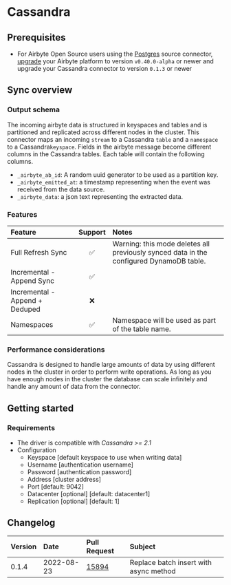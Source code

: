 # Cassandra

## Prerequisites

- For Airbyte Open Source users using the [Postgres](/integrations/sources/postgres) source connector, [upgrade](/operator-guides/upgrading-airbyte/) your Airbyte platform to version `v0.40.0-alpha` or newer and upgrade your Cassandra connector to version `0.1.3` or newer

## Sync overview

### Output schema

The incoming airbyte data is structured in keyspaces and tables and is partitioned and replicated across different nodes
in the cluster. This connector maps an incoming `stream` to a Cassandra `table` and a `namespace` to a
Cassandra`keyspace`. Fields in the airbyte message become different columns in the Cassandra tables. Each table will
contain the following columns.

- `_airbyte_ab_id`: A random uuid generator to be used as a partition key.
- `_airbyte_emitted_at`: a timestamp representing when the event was received from the data source.
- `_airbyte_data`: a json text representing the extracted data.

### Features

| Feature                        | Support | Notes                                                                                   |
| :----------------------------- | :-----: | :-------------------------------------------------------------------------------------- |
| Full Refresh Sync              |   ✅    | Warning: this mode deletes all previously synced data in the configured DynamoDB table. |
| Incremental - Append Sync      |   ✅    |                                                                                         |
| Incremental - Append + Deduped |   ❌    |                                                                                         |
| Namespaces                     |   ✅    | Namespace will be used as part of the table name.                                       |

### Performance considerations

Cassandra is designed to handle large amounts of data by using different nodes in the cluster in order to perform write
operations. As long as you have enough nodes in the cluster the database can scale infinitely and handle any amount of
data from the connector.

## Getting started

### Requirements

- The driver is compatible with _Cassandra >= 2.1_
- Configuration
  - Keyspace [default keyspace to use when writing data]
  - Username [authentication username]
  - Password [authentication password]
  - Address [cluster address]
  - Port [default: 9042]
  - Datacenter [optional] [default: datacenter1]
  - Replication [optional] [default: 1]

## Changelog

| Version | Date       | Pull Request                                             | Subject                                |
| :------ | :--------- | :------------------------------------------------------- | :------------------------------------- |
| 0.1.4   | 2022-08-23 | [15894](https://github.com/airbytehq/airbyte/pull/15894) | Replace batch insert with async method |
